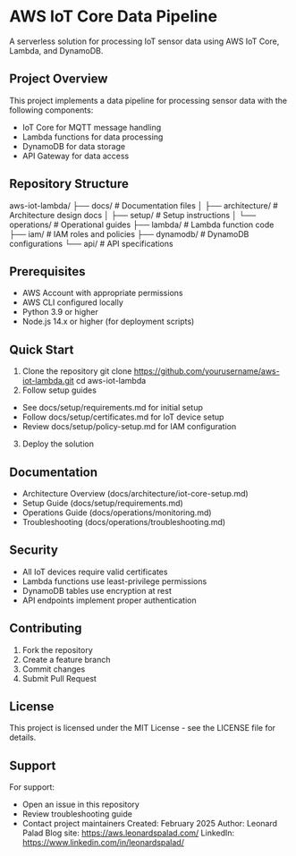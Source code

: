 # AWS IoT Core Data Pipeline
A serverless solution for processing IoT sensor data using AWS IoT Core, Lambda, and DynamoDB.
## Project Overview
This project implements a data pipeline for processing sensor data with the following components:
- IoT Core for MQTT message handling
- Lambda functions for data processing
- DynamoDB for data storage
- API Gateway for data access
## Repository Structure
aws-iot-lambda/
├── docs/                   # Documentation files
│   ├── architecture/       # Architecture design docs
│   ├── setup/             # Setup instructions
│   └── operations/        # Operational guides
├── lambda/                # Lambda function code
├── iam/                   # IAM roles and policies
├── dynamodb/             # DynamoDB configurations
└── api/                  # API specifications
## Prerequisites
- AWS Account with appropriate permissions
- AWS CLI configured locally
- Python 3.9 or higher
- Node.js 14.x or higher (for deployment scripts)
## Quick Start
1. Clone the repository
git clone https://github.com/yourusername/aws-iot-lambda.git
cd aws-iot-lambda
2. Follow setup guides
- See docs/setup/requirements.md for initial setup
- Follow docs/setup/certificates.md for IoT device setup
- Review docs/setup/policy-setup.md for IAM configuration
3. Deploy the solution
## Documentation
- Architecture Overview (docs/architecture/iot-core-setup.md)
- Setup Guide (docs/setup/requirements.md)
- Operations Guide (docs/operations/monitoring.md)
- Troubleshooting (docs/operations/troubleshooting.md)
## Security
- All IoT devices require valid certificates
- Lambda functions use least-privilege permissions
- DynamoDB tables use encryption at rest
- API endpoints implement proper authentication
## Contributing
1. Fork the repository
2. Create a feature branch
3. Commit changes
4. Submit Pull Request
## License
This project is licensed under the MIT License - see the LICENSE file for details.
## Support
For support:
- Open an issue in this repository
- Review troubleshooting guide
- Contact project maintainers
Created: February 2025
Author: Leonard Palad
Blog site: https://aws.leonardspalad.com/
LinkedIn: https://www.linkedin.com/in/leonardspalad/
